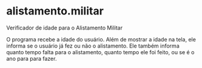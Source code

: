 # alistamento.militar
Verificador de idade para o Alistamento Militar

O programa recebe a idade do usuário. Além de mostrar a idade na tela, ele informa se o usuário já fez ou não o alistamento.
Ele também informa quanto tempo falta para o alistamento, quanto tempo ele foi feito, ou se é o ano para para fazer.
